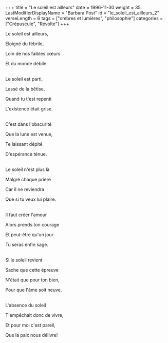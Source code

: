+++
title = "Le soleil est ailleurs"
date = 1996-11-30
weight = 35
LastModifierDisplayName = "Barbara Post"
id = "le_soleil_est_ailleurs_2"
verseLength = 6
tags = ["ombres et lumières", "philosophie"]
categories = ["Crépuscule", "Révolte"]
+++

Le soleil est ailleurs,

Eloigné du fébrile,

Loin de nos faibles cœurs

Et du monde débile.

 \
Le soleil est parti,

Lassé de la bêtise,

Quand tu t'est repenti

L'existence était grise.

 \
C'est dans l'obscurité

Que la lune est venue,

Te laissant dépité

D'espérance ténue.

 \
Le soleil n'est plus là

Malgré chaque prière

Car il ne reviendra

Que si tu veux lui plaire.

 \
Il faut créer l'amour

Alors prends ton courage

Et peut-être qu'un jour

Tu seras enfin sage.

 \
Si le soleil revient

Sache que cette épreuve

N'était que pour ton bien,

Pour que l'âme soit neuve.

 \
L'absence du soleil

T'empêchait donc de vivre,

Et pour moi c'est pareil,

Que la paix nous délivre!
